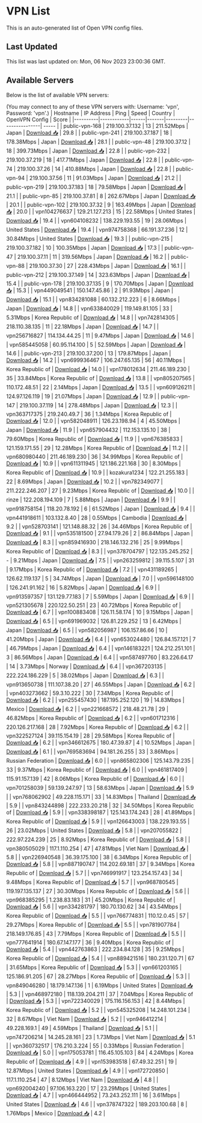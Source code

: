 # VPN List

This is an auto-generated list of Open VPN config files.

## Last Updated

This list was last updated on: Mon, 06 Nov 2023 23:00:36 GMT.

## Available Servers

Below is the list of available VPN servers:

(You may connect to any of these VPN servers with: Username: 'vpn', Password: 'vpn'.)
| Hostname | IP Address | Ping | Speed | Country | OpenVPN Config | Score |
|----------|------------|------|-------|---------|----------------| ----- |
| public-vpn-168 | 219.100.37.132 | 13 | 211.52Mbps | Japan | [Download 📥](./configs/server_0_JP.ovpn) | 29.8 |
| public-vpn-241 | 219.100.37.187 | 18 | 178.38Mbps | Japan | [Download 📥](./configs/server_1_JP.ovpn) | 28.1 |
| public-vpn-48 | 219.100.37.12 | 18 | 399.73Mbps | Japan | [Download 📥](./configs/server_2_JP.ovpn) | 22.8 |
| public-vpn-232 | 219.100.37.219 | 18 | 417.71Mbps | Japan | [Download 📥](./configs/server_3_JP.ovpn) | 22.8 |
| public-vpn-74 | 219.100.37.26 | 14 | 410.88Mbps | Japan | [Download 📥](./configs/server_4_JP.ovpn) | 22.8 |
| public-vpn-94 | 219.100.37.56 | 11 | 91.03Mbps | Japan | [Download 📥](./configs/server_5_JP.ovpn) | 21.2 |
| public-vpn-219 | 219.100.37.183 | 18 | 79.58Mbps | Japan | [Download 📥](./configs/server_6_JP.ovpn) | 21.1 |
| public-vpn-85 | 219.100.37.81 | 8 | 262.67Mbps | Japan | [Download 📥](./configs/server_7_JP.ovpn) | 20.1 |
| public-vpn-102 | 219.100.37.32 | 9 | 163.49Mbps | Japan | [Download 📥](./configs/server_8_JP.ovpn) | 20.0 |
| vpn104276637 | 129.21.127.213 | 15 | 22.58Mbps | United States | [Download 📥](./configs/server_9_US.ovpn) | 19.4 |
| vpn604108232 | 138.229.193.55 | 19 | 28.06Mbps | United States | [Download 📥](./configs/server_10_US.ovpn) | 19.4 |
| vpn974758368 | 66.191.37.236 | 12 | 30.84Mbps | United States | [Download 📥](./configs/server_11_US.ovpn) | 19.3 |
| public-vpn-215 | 219.100.37.182 | 10 | 100.35Mbps | Japan | [Download 📥](./configs/server_12_JP.ovpn) | 17.3 |
| public-vpn-47 | 219.100.37.11 | 11 | 319.56Mbps | Japan | [Download 📥](./configs/server_13_JP.ovpn) | 16.2 |
| public-vpn-88 | 219.100.37.30 | 27 | 228.43Mbps | Japan | [Download 📥](./configs/server_14_JP.ovpn) | 16.1 |
| public-vpn-212 | 219.100.37.149 | 14 | 323.63Mbps | Japan | [Download 📥](./configs/server_15_JP.ovpn) | 15.4 |
| public-vpn-178 | 219.100.37.135 | 9 | 170.70Mbps | Japan | [Download 📥](./configs/server_16_JP.ovpn) | 15.3 |
| vpn449049541 | 150.147.45.86 | 2 | 91.93Mbps | Japan | [Download 📥](./configs/server_17_JP.ovpn) | 15.1 |
| vpn834281088 | 60.132.212.223 | 6 | 8.66Mbps | Japan | [Download 📥](./configs/server_18_JP.ovpn) | 14.8 |
| vpn633840029 | 119.149.81.105 | 33 | 5.31Mbps | Korea Republic of | [Download 📥](./configs/server_19_KR.ovpn) | 14.8 |
| vpn742814305 | 218.110.38.135 | 11 | 22.18Mbps | Japan | [Download 📥](./configs/server_20_JP.ovpn) | 14.7 |
| vpn256716827 | 114.134.44.25 | 11 | 9.47Mbps | Japan | [Download 📥](./configs/server_21_JP.ovpn) | 14.6 |
| vpn585445058 | 60.95.114.100 | 5 | 52.59Mbps | Japan | [Download 📥](./configs/server_22_JP.ovpn) | 14.6 |
| public-vpn-213 | 219.100.37.200 | 13 | 179.87Mbps | Japan | [Download 📥](./configs/server_23_JP.ovpn) | 14.2 |
| vpn699936467 | 106.247.65.135 | 56 | 40.11Mbps | Korea Republic of | [Download 📥](./configs/server_24_KR.ovpn) | 14.0 |
| vpn178012634 | 211.46.189.230 | 35 | 33.84Mbps | Korea Republic of | [Download 📥](./configs/server_25_KR.ovpn) | 13.8 |
| vpn805207565 | 110.172.48.51 | 22 | 2.14Mbps | Japan | [Download 📥](./configs/server_26_JP.ovpn) | 13.5 |
| vpn609126211 | 124.97.126.119 | 19 | 21.07Mbps | Japan | [Download 📥](./configs/server_27_JP.ovpn) | 12.9 |
| public-vpn-147 | 219.100.37.119 | 14 | 278.48Mbps | Japan | [Download 📥](./configs/server_28_JP.ovpn) | 12.3 |
| vpn363717375 | 219.240.49.7 | 36 | 1.34Mbps | Korea Republic of | [Download 📥](./configs/server_29_KR.ovpn) | 12.0 |
| vpn582048911 | 126.23.198.94 | 4 | 45.50Mbps | Japan | [Download 📥](./configs/server_30_JP.ovpn) | 11.9 |
| vpn657904432 | 112.153.135.10 | 38 | 79.60Mbps | Korea Republic of | [Download 📥](./configs/server_31_KR.ovpn) | 11.9 |
| vpn676385833 | 121.159.171.55 | 29 | 12.28Mbps | Korea Republic of | [Download 📥](./configs/server_32_KR.ovpn) | 11.2 |
| vpn680980440 | 211.46.189.230 | 36 | 34.99Mbps | Korea Republic of | [Download 📥](./configs/server_33_KR.ovpn) | 10.9 |
| vpn611311945 | 121.186.221.168 | 30 | 8.30Mbps | Korea Republic of | [Download 📥](./configs/server_34_KR.ovpn) | 10.9 |
| kozakura1234 | 122.21.255.183 | 22 | 8.69Mbps | Japan | [Download 📥](./configs/server_35_JP.ovpn) | 10.2 |
| vpn782349077 | 211.222.246.207 | 27 | 9.23Mbps | Korea Republic of | [Download 📥](./configs/server_36_KR.ovpn) | 10.0 |
| rinze | 122.208.194.109 | 7 | 5.88Mbps | Japan | [Download 📥](./configs/server_37_JP.ovpn) | 9.9 |
| vpn918758154 | 118.20.78.192 | 6 | 61.52Mbps | Japan | [Download 📥](./configs/server_38_JP.ovpn) | 9.4 |
| vpn441918611 | 103.132.8.40 | 28 | 0.55Mbps | Cambodia | [Download 📥](./configs/server_39_KH.ovpn) | 9.2 |
| vpn528703141 | 121.148.88.32 | 26 | 34.46Mbps | Korea Republic of | [Download 📥](./configs/server_40_KR.ovpn) | 9.1 |
| vpn535181500 | 27.94.179.26 | 2 | 86.84Mbps | Japan | [Download 📥](./configs/server_41_JP.ovpn) | 8.3 |
| vpn859416930 | 218.146.132.216 | 25 | 9.99Mbps | Korea Republic of | [Download 📥](./configs/server_42_KR.ovpn) | 8.3 |
| vpn378704797 | 122.135.245.252 | - | 9.21Mbps | Japan | [Download 📥](./configs/server_43_JP.ovpn) | 7.5 |
| vpn263259812 | 39.115.5.107 | 31 | 9.17Mbps | Korea Republic of | [Download 📥](./configs/server_44_KR.ovpn) | 7.2 |
| vpn431189265 | 126.62.119.137 | 5 | 34.74Mbps | Japan | [Download 📥](./configs/server_45_JP.ovpn) | 7.0 |
| vpn596148100 | 126.241.91.162 | 16 | 5.82Mbps | Japan | [Download 📥](./configs/server_46_JP.ovpn) | 6.9 |
| vpn913597357 | 131.129.77.183 | 7 | 5.59Mbps | Japan | [Download 📥](./configs/server_47_JP.ovpn) | 6.9 |
| vpn521305678 | 220.122.50.251 | 23 | 40.72Mbps | Korea Republic of | [Download 📥](./configs/server_48_KR.ovpn) | 6.7 |
| vpn100883408 | 126.11.58.174 | 10 | 9.15Mbps | Japan | [Download 📥](./configs/server_49_JP.ovpn) | 6.5 |
| vpn691969032 | 126.81.229.252 | 13 | 6.42Mbps | Japan | [Download 📥](./configs/server_50_JP.ovpn) | 6.5 |
| vpn582056987 | 106.157.86.66 | 10 | 41.20Mbps | Japan | [Download 📥](./configs/server_51_JP.ovpn) | 6.4 |
| vpn653024480 | 126.84.157.121 | 7 | 46.79Mbps | Japan | [Download 📥](./configs/server_52_JP.ovpn) | 6.4 |
| vpn146183221 | 124.212.251.101 | 3 | 86.56Mbps | Japan | [Download 📥](./configs/server_53_JP.ovpn) | 6.4 |
| vpn587497760 | 83.226.64.17 | 14 | 3.73Mbps | Norway | [Download 📥](./configs/server_54_NO.ovpn) | 6.4 |
| vpn367203135 | 222.224.186.229 | 5 | 38.02Mbps | Japan | [Download 📥](./configs/server_55_JP.ovpn) | 6.3 |
| vpn913650738 | 111.107.38.20 | 27 | 46.55Mbps | Japan | [Download 📥](./configs/server_56_JP.ovpn) | 6.2 |
| vpn403273662 | 59.3.10.222 | 30 | 7.34Mbps | Korea Republic of | [Download 📥](./configs/server_57_KR.ovpn) | 6.2 |
| vpn255457430 | 187.195.252.120 | 19 | 14.83Mbps | Mexico | [Download 📥](./configs/server_58_MX.ovpn) | 6.2 |
| vpn221668572 | 218.48.21.78 | 29 | 46.82Mbps | Korea Republic of | [Download 📥](./configs/server_59_KR.ovpn) | 6.2 |
| vpn601712316 | 220.126.217.168 | 28 | 7.92Mbps | Korea Republic of | [Download 📥](./configs/server_60_KR.ovpn) | 6.2 |
| vpn322527124 | 39.115.154.19 | 28 | 29.58Mbps | Korea Republic of | [Download 📥](./configs/server_61_KR.ovpn) | 6.2 |
| vpn346612675 | 180.47.39.87 | 4 | 10.52Mbps | Japan | [Download 📥](./configs/server_62_JP.ovpn) | 6.1 |
| vpn769583694 | 94.181.26.255 | 33 | 3.86Mbps | Russian Federation | [Download 📥](./configs/server_63_RU.ovpn) | 6.0 |
| vpn865802306 | 125.143.79.235 | 33 | 9.37Mbps | Korea Republic of | [Download 📥](./configs/server_64_KR.ovpn) | 6.0 |
| vpn461817409 | 115.91.157.139 | 42 | 8.06Mbps | Korea Republic of | [Download 📥](./configs/server_65_KR.ovpn) | 6.0 |
| vpn701258039 | 59.139.247.97 | 13 | 58.63Mbps | Japan | [Download 📥](./configs/server_66_JP.ovpn) | 5.9 |
| vpn768062902 | 49.228.115.171 | 33 | 14.83Mbps | Thailand | [Download 📥](./configs/server_67_TH.ovpn) | 5.9 |
| vpn843244898 | 222.233.20.218 | 32 | 34.50Mbps | Korea Republic of | [Download 📥](./configs/server_68_KR.ovpn) | 5.9 |
| vpn338398187 | 125.143.174.243 | 28 | 41.89Mbps | Korea Republic of | [Download 📥](./configs/server_69_KR.ovpn) | 5.9 |
| vpn126643003 | 138.229.193.55 | 26 | 23.02Mbps | United States | [Download 📥](./configs/server_70_US.ovpn) | 5.8 |
| vpn207055822 | 222.97.224.239 | 25 | 8.92Mbps | Korea Republic of | [Download 📥](./configs/server_71_KR.ovpn) | 5.8 |
| vpn380505029 | 117.1.110.254 | 47 | 47.81Mbps | Viet Nam | [Download 📥](./configs/server_72_VN.ovpn) | 5.8 |
| vpn226940548 | 36.39.175.100 | 38 | 6.34Mbps | Korea Republic of | [Download 📥](./configs/server_73_KR.ovpn) | 5.8 |
| vpn887190747 | 114.202.69.181 | 37 | 9.34Mbps | Korea Republic of | [Download 📥](./configs/server_74_KR.ovpn) | 5.7 |
| vpn746991917 | 123.254.157.43 | 34 | 9.48Mbps | Korea Republic of | [Download 📥](./configs/server_75_KR.ovpn) | 5.7 |
| vpn968780545 | 119.197.135.137 | 27 | 30.30Mbps | Korea Republic of | [Download 📥](./configs/server_76_KR.ovpn) | 5.6 |
| vpn968385295 | 1.238.83.183 | 31 | 45.20Mbps | Korea Republic of | [Download 📥](./configs/server_77_KR.ovpn) | 5.6 |
| vpn334281797 | 180.70.130.62 | 34 | 43.54Mbps | Korea Republic of | [Download 📥](./configs/server_78_KR.ovpn) | 5.5 |
| vpn766774831 | 110.12.0.45 | 57 | 29.27Mbps | Korea Republic of | [Download 📥](./configs/server_79_KR.ovpn) | 5.5 |
| vpn781907784 | 218.149.176.85 | 43 | 7.79Mbps | Korea Republic of | [Download 📥](./configs/server_80_KR.ovpn) | 5.5 |
| vpn777641914 | 180.67.147.177 | 36 | 9.40Mbps | Korea Republic of | [Download 📥](./configs/server_81_KR.ovpn) | 5.4 |
| vpn442763863 | 222.234.84.128 | 35 | 9.25Mbps | Korea Republic of | [Download 📥](./configs/server_82_KR.ovpn) | 5.4 |
| vpn889421516 | 180.231.120.71 | 67 | 31.65Mbps | Korea Republic of | [Download 📥](./configs/server_83_KR.ovpn) | 5.3 |
| vpn661203165 | 125.186.91.205 | 67 | 28.27Mbps | Korea Republic of | [Download 📥](./configs/server_84_KR.ovpn) | 5.3 |
| vpn849046280 | 18.179.147.136 | 1 | 6.19Mbps | United States | [Download 📥](./configs/server_85_US.ovpn) | 5.3 |
| vpn468972180 | 118.139.204.211 | 37 | 7.04Mbps | Korea Republic of | [Download 📥](./configs/server_86_KR.ovpn) | 5.3 |
| vpn722340029 | 175.116.156.153 | 42 | 8.44Mbps | Korea Republic of | [Download 📥](./configs/server_87_KR.ovpn) | 5.2 |
| vpn545325208 | 14.248.101.234 | 32 | 8.67Mbps | Viet Nam | [Download 📥](./configs/server_88_VN.ovpn) | 5.2 |
| vpn946412214 | 49.228.169.1 | 49 | 4.59Mbps | Thailand | [Download 📥](./configs/server_89_TH.ovpn) | 5.1 |
| vpn747206214 | 14.245.28.161 | 23 | 1.73Mbps | Viet Nam | [Download 📥](./configs/server_90_VN.ovpn) | 5.1 |
| vpn360732517 | 176.210.3.224 | 55 | 0.33Mbps | Russian Federation | [Download 📥](./configs/server_91_RU.ovpn) | 5.0 |
| vpn175053781 | 116.45.105.103 | 84 | 4.24Mbps | Korea Republic of | [Download 📥](./configs/server_92_KR.ovpn) | 4.9 |
| vpn153983518 | 67.49.32.251 | 19 | 12.87Mbps | United States | [Download 📥](./configs/server_93_US.ovpn) | 4.9 |
| vpn172720850 | 117.1.110.254 | 47 | 8.12Mbps | Viet Nam | [Download 📥](./configs/server_94_VN.ovpn) | 4.8 |
| vpn692004240 | 97.106.163.220 | 17 | 23.29Mbps | United States | [Download 📥](./configs/server_95_US.ovpn) | 4.7 |
| vpn466444952 | 73.243.252.111 | 16 | 3.61Mbps | United States | [Download 📥](./configs/server_96_US.ovpn) | 4.6 |
| vpn378747322 | 189.203.100.68 | 8 | 1.76Mbps | Mexico | [Download 📥](./configs/server_97_MX.ovpn) | 4.2 |
